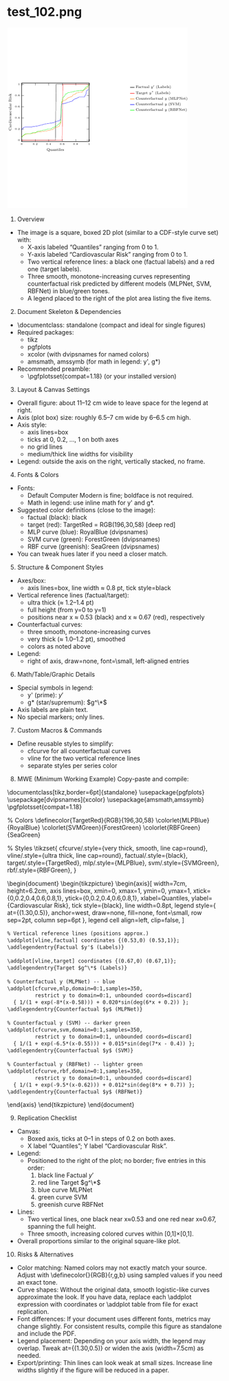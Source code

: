 # test_102.png

![test_102.png](../../../eval_dataset/images/test_102.png)

1. Overview
- The image is a square, boxed 2D plot (similar to a CDF-style curve set) with:
  - X-axis labeled “Quantiles” ranging from 0 to 1.
  - Y-axis labeled “Cardiovascular Risk” ranging from 0 to 1.
  - Two vertical reference lines: a black one (factual labels) and a red one (target labels).
  - Three smooth, monotone-increasing curves representing counterfactual risk predicted by different models (MLPNet, SVM, RBFNet) in blue/green tones.
  - A legend placed to the right of the plot area listing the five items.

2. Document Skeleton & Dependencies
- \documentclass: standalone (compact and ideal for single figures)
- Required packages:
  - tikz
  - pgfplots
  - xcolor (with dvipsnames for named colors)
  - amsmath, amssymb (for math in legend: y', g*)
- Recommended preamble:
  - \pgfplotsset{compat=1.18} (or your installed version)

3. Layout & Canvas Settings
- Overall figure: about 11–12 cm wide to leave space for the legend at right.
- Axis (plot box) size: roughly 6.5–7 cm wide by 6–6.5 cm high.
- Axis style:
  - axis lines=box
  - ticks at 0, 0.2, …, 1 on both axes
  - no grid lines
  - medium/thick line widths for visibility
- Legend: outside the axis on the right, vertically stacked, no frame.

4. Fonts & Colors
- Fonts:
  - Default Computer Modern is fine; boldface is not required.
  - Math in legend: use inline math for y' and g*.
- Suggested color definitions (close to the image):
  - factual (black): black
  - target (red): TargetRed = RGB(196,30,58) [deep red]
  - MLP curve (blue): RoyalBlue (dvipsnames)
  - SVM curve (green): ForestGreen (dvipsnames)
  - RBF curve (greenish): SeaGreen (dvipsnames)
- You can tweak hues later if you need a closer match.

5. Structure & Component Styles
- Axes/box:
  - axis lines=box, line width ≈ 0.8 pt, tick style=black
- Vertical reference lines (factual/target):
  - ultra thick (≈ 1.2–1.4 pt)
  - full height (from y=0 to y=1)
  - positions near x ≈ 0.53 (black) and x ≈ 0.67 (red), respectively
- Counterfactual curves:
  - three smooth, monotone-increasing curves
  - very thick (≈ 1.0–1.2 pt), smoothed
  - colors as noted above
- Legend:
  - right of axis, draw=none, font=\small, left-aligned entries

6. Math/Table/Graphic Details
- Special symbols in legend:
  - y' (prime): $y'$
  - g* (star/supremum): $g^\*$
- Axis labels are plain text.
- No special markers; only lines.

7. Custom Macros & Commands
- Define reusable styles to simplify:
  - cfcurve for all counterfactual curves
  - vline for the two vertical reference lines
  - separate styles per series color

8. MWE (Minimum Working Example)
Copy-paste and compile:

\documentclass[tikz,border=6pt]{standalone}
\usepackage{pgfplots}
\usepackage[dvipsnames]{xcolor}
\usepackage{amsmath,amssymb}
\pgfplotsset{compat=1.18}

% Colors
\definecolor{TargetRed}{RGB}{196,30,58}
\colorlet{MLPBlue}{RoyalBlue}
\colorlet{SVMGreen}{ForestGreen}
\colorlet{RBFGreen}{SeaGreen}

% Styles
\tikzset{
  cfcurve/.style={very thick, smooth, line cap=round},
  vline/.style={ultra thick, line cap=round},
  factual/.style={black},
  target/.style={TargetRed},
  mlp/.style={MLPBlue},
  svm/.style={SVMGreen},
  rbf/.style={RBFGreen},
}

\begin{document}
\begin{tikzpicture}
  \begin{axis}[
    width=7cm, height=6.2cm,
    axis lines=box,
    xmin=0, xmax=1,
    ymin=0, ymax=1,
    xtick={0,0.2,0.4,0.6,0.8,1},
    ytick={0,0.2,0.4,0.6,0.8,1},
    xlabel=Quantiles,
    ylabel={Cardiovascular Risk},
    tick style={black},
    line width=0.8pt,
    legend style={
      at={(1.30,0.5)}, anchor=west,
      draw=none, fill=none, font=\small,
      row sep=2pt, column sep=6pt
    },
    legend cell align=left,
    clip=false,
  ]

    % Vertical reference lines (positions approx.)
    \addplot[vline,factual] coordinates {(0.53,0) (0.53,1)};
    \addlegendentry{Factual $y'$ (Labels)}

    \addplot[vline,target] coordinates {(0.67,0) (0.67,1)};
    \addlegendentry{Target $g^\*$ (Labels)}

    % Counterfactual y (MLPNet) -- blue
    \addplot[cfcurve,mlp,domain=0:1,samples=350,
             restrict y to domain=0:1, unbounded coords=discard]
      { 1/(1 + exp(-8*(x-0.58))) + 0.020*sin(deg(6*x + 0.2)) };
    \addlegendentry{Counterfactual $y$ (MLPNet)}

    % Counterfactual y (SVM) -- darker green
    \addplot[cfcurve,svm,domain=0:1,samples=350,
             restrict y to domain=0:1, unbounded coords=discard]
      { 1/(1 + exp(-6.5*(x-0.55))) + 0.015*sin(deg(7*x - 0.4)) };
    \addlegendentry{Counterfactual $y$ (SVM)}

    % Counterfactual y (RBFNet) -- lighter green
    \addplot[cfcurve,rbf,domain=0:1,samples=350,
             restrict y to domain=0:1, unbounded coords=discard]
      { 1/(1 + exp(-9.5*(x-0.62))) + 0.012*sin(deg(8*x + 0.7)) };
    \addlegendentry{Counterfactual $y$ (RBFNet)}

  \end{axis}
\end{tikzpicture}
\end{document}

9. Replication Checklist
- Canvas:
  - Boxed axis, ticks at 0–1 in steps of 0.2 on both axes.
  - X label “Quantiles”; Y label “Cardiovascular Risk”.
- Legend:
  - Positioned to the right of the plot; no border; five entries in this order:
    1) black line Factual $y'$
    2) red line Target $g^\*$
    3) blue curve MLPNet
    4) green curve SVM
    5) greenish curve RBFNet
- Lines:
  - Two vertical lines, one black near x≈0.53 and one red near x≈0.67, spanning the full height.
  - Three smooth, increasing colored curves within [0,1]×[0,1].
- Overall proportions similar to the original square-like plot.

10. Risks & Alternatives
- Color matching: Named colors may not exactly match your source. Adjust with \definecolor{<name>}{RGB}{r,g,b} using sampled values if you need an exact tone.
- Curve shapes: Without the original data, smooth logistic-like curves approximate the look. If you have data, replace each \addplot expression with coordinates or \addplot table from file for exact replication.
- Font differences: If your document uses different fonts, metrics may change slightly. For consistent results, compile this figure as standalone and include the PDF.
- Legend placement: Depending on your axis width, the legend may overlap. Tweak at={(1.30,0.5)} or widen the axis (width=7.5cm) as needed.
- Export/printing: Thin lines can look weak at small sizes. Increase line widths slightly if the figure will be reduced in a paper.
